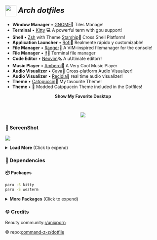 <h2>
 <b style="font-size:24px;line-height:24px;vertical-align:middle;"><i><img src="./img/Arch-dotfiles.png" width="36px" style="vertical-align:middle;"> Arch dotfiles</i></b>
</h2>

- **Window Manager** • [GNOME](https://www.gnome.org/)🎨 Tiles Manage!
- **Terminal** • [Kitty](https://github.com/kovidgoyal/kitty) 💻 A powerful term with gpu support!
- **Shell** • [Zsh](https://www.zsh.org/) with Theme [Starship](https://github.com/starship/starship)🐚 Cross Shell Platform!
- **Application Launcher** • [Rofi](https://github.com/davatorium/rofi)🚀 Realmente rápido y customizable!
- **File Manager** • [Ranger](https://github.com/ranger/ranger)📁 A VIM-inspired filemanager for the console!
- **File Manager** • [lf](https://github.com/gokcehan/lf)📁 Terminal file manager 
- **Code Editor** • [Neovim](https://github.com/neovim/neovim)🗞️ A uUtimate editorr!
- **Music Player** • [Amberol](https://gitlab.gnome.org/World/amberol)🎹 A Very Cool Music Player
- **Audio Visualizer** • [Cava](https://github.com/karlstav/cava)🎼 Cross-platform Audio Visualizer!
- **Audio Visualizer** • [Recidia](https://github.com/GhostNaN/recidia-audio-visualizer)🎼 real time audio visualizer!
- **Theme** • [Catppuccin](https://github.com/catppuccin/catppuccin)🌿 My favourite Theme!
- **Theme** • 🌿 Modded Catppuccin Theme included in the Dotfiles!

<p align="center"><b>Show My Favorite Desktop</b></p>

<p align="center">
<img src="./img/img1.png" style="margin-top:30px">
</p>

### 🐜 ScreenShot

![](./GnomeRice.png)

<details>
<summary><b>Load More</b> <span style="font-size:14px;">(Click to expend) </span> </summary>

- **Other Rices** • [Reddit](https://www.reddit.com/user/OnlyMemer420)🌿 I have pinned my Beginner rices on my reddit profile !

</details>

### 🔨 Dependencies
#### 📦 Packages

``` bash
paru -S kitty
paru -S wezterm
```

<details>
<summary><b>More Packages</b> <span style="font-size:14px;">(Click to expend) </span> </summary>

#### 🐚 zsh

```
paru -S lf
paru -S lsd
paru -S fzf
paru -S starship
paru -S zsh
sh -c "$(wget -O- https://raw.githubusercontent.com/ohmyzsh/ohmyzsh/master/tools/install.sh)"
```
#### 🎵 Music

```
paru -S cava
paru -S spotify
paru -S recidia
```
#### 🤿 Neovim

```
paru -S neovim
```
#### Other 

```
paru -S tock-git
paru -S btop
paru -S amberol
paru -S neofetch
paru -S firefox
```

</details>

### ©️ Credits

Beauty community:[r/unixporn](https://www.reddit.com/r/unixporn/)

© repo:[command-z-z/dotfile]([https://github.com/command-z-z/dotfiles](https://github.com/techvishnu/gnome-dots)https://github.com/techvishnu/gnome-dots)
